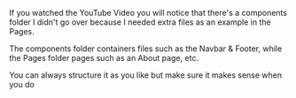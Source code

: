 If you watched the YouTube Video you will notice that there's a components folder
I didn't go over because I needed extra files as an example in the Pages.

The components folder containers files such as the Navbar & Footer,
while the Pages folder pages such as an About page, etc.

You can always structure it as you like but make sure it makes sense when you do
